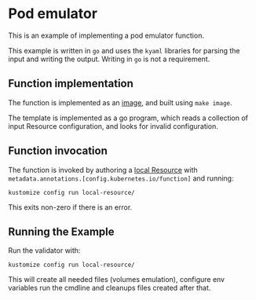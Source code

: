 # Pod emulator

This is an example of implementing a pod emulator function.

This example is written in `go` and uses the `kyaml` libraries for parsing the
input and writing the output.  Writing in `go` is not a requirement.

## Function implementation

The function is implemented as an [image](image), and built using `make image`.

The template is implemented as a go program, which reads a collection of input
Resource configuration, and looks for invalid configuration.

## Function invocation

The function is invoked by authoring a [local Resource](local-resource)
with `metadata.annotations.[config.kubernetes.io/function]` and running:

    kustomize config run local-resource/

This exits non-zero if there is an error.

## Running the Example

Run the validator with:

    kustomize config run local-resource/

This will create all needed files (volumes emulation), configure env variables
run the cmdline and cleanups files created after that.
